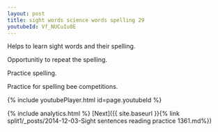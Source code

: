 ```yaml
---
layout: post
title: sight words science words spelling 29
youtubeId: Vf_NUCuIu8E
---
```

 
 
Helps to learn sight words and their spelling.

Opportunitiy to repeat the spelling. 

Practice spelling. 
 
Practice for spelling bee competitions. 
 
{% include youtubePlayer.html id=page.youtubeId %}
 
 
{% include analytics.html %} 
[Next]({{ site.baseurl }}{% link  split1/_posts/2014-12-03-Sight sentences reading practice 1361.md%})
 
